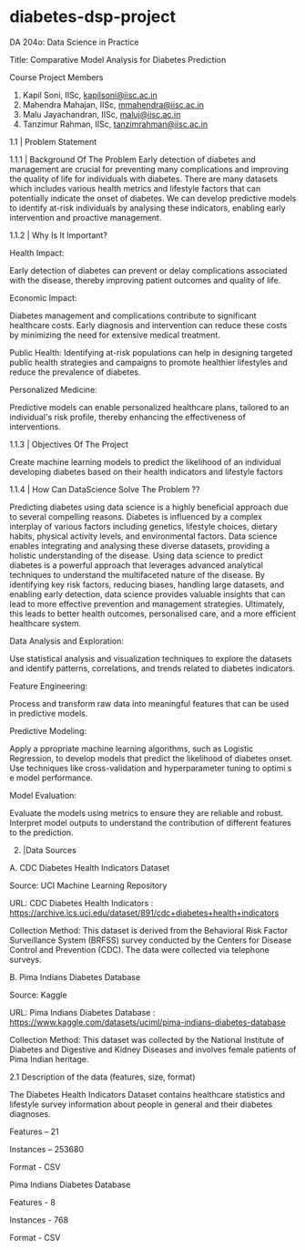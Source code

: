 # diabetes-dsp-project

DA 204o: Data Science in Practice

Title: Comparative Model Analysis for Diabetes Prediction

Course Project Members
1. Kapil Soni, IISc, kapilsoni@iisc.ac.in
2. Mahendra Mahajan, IISc, mmahendra@iisc.ac.in
3. Malu Jayachandran, IISc, maluj@iisc.ac.in
4. Tanzimur Rahman, IISc, tanzimrahman@iisc.ac.in

1.1 | Problem Statement

1.1.1 | Background Of The Problem
Early detection of diabetes and management are crucial for preventing many complications and improving the quality of life for individuals with diabetes. 
There are many datasets which includes various health metrics and lifestyle factors that can potentially indicate the onset of diabetes. 
We can develop predictive models to identify at-risk individuals by analysing these indicators, enabling early intervention and proactive management.


1.1.2 | Why Is It Important?

Health Impact:

Early detection of diabetes can prevent or delay complications associated with the disease, thereby improving patient outcomes and quality of life.

Economic Impact:

Diabetes management and complications contribute to significant healthcare costs. Early diagnosis and intervention can reduce these costs by minimizing the need for extensive medical treatment.

Public Health: Identifying at-risk populations can help in designing targeted public health strategies and campaigns to promote healthier lifestyles and reduce the prevalence of diabetes.

Personalized Medicine:

Predictive models can enable personalized healthcare plans, tailored to an individual's risk profile, thereby enhancing the effectiveness of interventions.


1.1.3 | Objectives Of The Project

Create machine learning models to predict the likelihood of an individual developing diabetes based on their health indicators and lifestyle factors


1.1.4 | How Can DataScience Solve The Problem ??

Predicting diabetes using data science is a highly beneficial approach due to several compelling reasons. Diabetes is influenced by a complex interplay of various factors including genetics, lifestyle choices, dietary habits, physical activity levels, and environmental factors. Data science enables integrating and analysing these diverse datasets, providing a holistic understanding of the disease. Using data science to predict diabetes is a powerful approach that leverages advanced analytical techniques to understand the multifaceted nature of the disease. By identifying key risk factors, reducing biases, handling large datasets, and enabling early detection, data science provides valuable insights that can lead to more effective prevention and management strategies. Ultimately, this leads to better health outcomes, personalised care, and a more efficient healthcare system.

Data Analysis and Exploration:

Use statistical analysis and visualization techniques to explore the datasets and identify patterns, correlations, and trends related to diabetes indicators.

Feature Engineering:

Process and transform raw data into meaningful features that can be used in predictive models.

Predictive Modeling:

Apply a ppropriate machine learning algorithms, such as Logistic Regression,  to develop models that predict the likelihood of diabetes onset.
Use techniques like cross-validation and hyperparameter tuning to optimi s e model performance.

Model Evaluation:

Evaluate the models using metrics to ensure they are reliable and robust.
Interpret model outputs to understand the contribution of different features to the prediction.

2. |Data Sources
   
A. CDC Diabetes Health Indicators Dataset

   Source: UCI Machine Learning Repository

   URL: CDC Diabetes Health Indicators : https://archive.ics.uci.edu/dataset/891/cdc+diabetes+health+indicators

   Collection Method: This dataset is derived from the Behavioral Risk Factor Surveillance System (BRFSS) survey conducted by the Centers for Disease Control and Prevention (CDC). 
                      The data were collected via telephone surveys.

B. Pima Indians Diabetes Database

   Source: Kaggle

   URL: Pima Indians Diabetes Database : https://www.kaggle.com/datasets/uciml/pima-indians-diabetes-database

   Collection Method: This dataset was collected by the National Institute of Diabetes and Digestive and Kidney Diseases and involves female patients of Pima Indian heritage.


2.1 Description of the data (features, size, format)

The Diabetes Health Indicators Dataset contains healthcare statistics and lifestyle survey information about people in general and their diabetes diagnoses.

Features – 21

Instances – 253680

Format - CSV

Pima Indians Diabetes Database

Features  - 8

Instances - 768

Format - CSV
